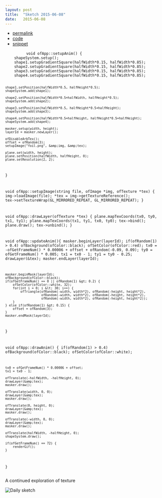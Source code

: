 ```yaml
---
layout: post
title:  "Sketch 2015-06-08"
date:   2015-06-08
---
```

<div class="code">
    <ul>
		<li><a href="{% post_url 2015-06-08-sketch %}">permalink</a></li>
		<li><a href="https://github.com/dailysketches/dailySketches/tree/master/sketches/2015-06-08">code</a></li>
		<li><a href="#" class="snippet-button">snippet</a></li>
	</ul>
    <pre class="snippet">
        <code class="cpp">void ofApp::setupAnim() {
    shapeSystem.setup();
    shape1.setupGradientSquare(halfWidth*0.15, halfWidth*0.85);
    shape2.setupGradientSquare(halfWidth*0.15, halfWidth*0.85);
    shape3.setupGradientSquare(halfWidth*0.15, halfWidth*0.85);
    shape4.setupGradientSquare(halfWidth*0.15, halfWidth*0.85);

    shape1.setPosition(halfWidth*0.5, halfHeight*0.5);
    shapeSystem.add(shape1);
    
    shape2.setPosition(halfWidth*0.5+halfWidth, halfHeight*0.5);
    shapeSystem.add(shape2);
    
    shape3.setPosition(halfWidth*0.5, halfHeight*0.5+halfHeight);
    shapeSystem.add(shape3);
    
    shape4.setPosition(halfWidth*0.5+halfHeight, halfHeight*0.5+halfHeight);
    shapeSystem.add(shape4);
    
    masker.setup(width, height);
    layerId = masker.newLayer();
    
    ofDisableArbTex();
    offset = ofRandom(3);
    setupImage("foil.png", &amp;img, &amp;tex);

    plane.set(width, height);
    plane.setPosition(halfWidth, halfHeight, 0);
    plane.setResolution(2, 2);
}

void ofApp::setupImage(string file, ofImage *img, ofTexture *tex) {
    img-&gt;loadImage(file);
    *tex = img-&gt;getTextureReference();
    tex-&gt;setTextureWrap(GL_MIRRORED_REPEAT, GL_MIRRORED_REPEAT);
}

void ofApp::drawLayer(ofTexture *tex) {
    plane.mapTexCoords(tx0, ty0, tx1, ty1);
    plane.mapTexCoords(tx1, ty1, tx0, ty0);
    tex-&gt;bind();
    plane.draw();
    tex-&gt;unbind();
}

void ofApp::updateAnim(){
    masker.beginLayer(layerId);
    if(ofRandom(1) &gt; 0.4) ofBackground(ofColor::black);
    ofSetColor(ofColor::red);
    tx0 = -ofGetFrameNum() * 0.00006 + offset + ofRandom(-0.09, 0.09);
    ty0 = ofGetFrameNum() * 0.005;
    tx1 = tx0 - 1;
    ty1 = ty0 - 0.25;
    drawLayer(&amp;tex);
    masker.endLayer(layerId);
    
    masker.beginMask(layerId);
    ofBackground(ofColor::black);
    if(ofGetFrameNum() == 0 || ofRandom(1) &gt; 0.2) {
        ofSetColor(ofColor::white, 32);
        for(int i = 0; i &lt; 30; i++) {
            ofTriangle(ofRandom(-width, width*2), ofRandom(-height, height*2),
                       ofRandom(-width, width*2), ofRandom(-height, height*2),
                       ofRandom(-width, width*2), ofRandom(-height, height*2));
        }
    } else if(ofRandom(1) &gt; 0.15) {
        offset = ofRandom(3);
    }
    masker.endMask(layerId);
}

void ofApp::drawAnim() {
    if(ofRandom(1) &gt; 0.4) ofBackground(ofColor::black);
    ofSetColor(ofColor::white);

    tx0 = ofGetFrameNum() * 0.00006 + offset;
    tx1 = tx0 - 1;
    
    ofTranslate(-halfWidth, -halfHeight, 0);
    drawLayer(&amp;tex);
    masker.draw();
    
    ofTranslate(width, 0, 0);
    drawLayer(&amp;tex);
    masker.draw();
    
    ofTranslate(0, height, 0);
    drawLayer(&amp;tex);
    masker.draw();
    
    ofTranslate(-width, 0, 0);
    drawLayer(&amp;tex);
    masker.draw();
    
    ofTranslate(halfWidth, -halfHeight, 0);
    shapeSystem.draw();
    
    if(ofGetFrameNum() == 72) {
        renderGif();
    }
}</code>
    </pre>
</div>
<p class="description">A continued exploration of texture</p>
<p><img class="no-frame" src="https://github.com/dailysketches/sketches-2015-04-22/blob/master/openFrameworks/2015-06-08.gif?raw=true" alt="Daily sketch"></p>

